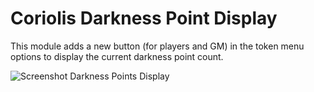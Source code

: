 # Coriolis Darkness Point Display

This module adds a new button (for players and GM) in the token menu options to display the current darkness point count.

![Screenshot Darkness Points Display](https://i.imgur.com/pvgspSF.png?1)
